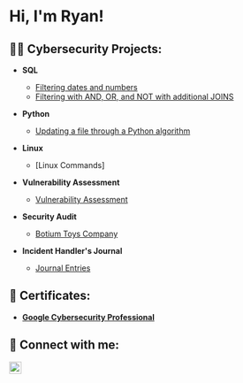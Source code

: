 <h1>Hi, I'm Ryan! </h1>

<h2>👨‍💻 Cybersecurity Projects:</h2>

- <b>SQL </b>
  - [Filtering dates and numbers](https://github.com/RyanSNCyberSec/Filteringdatesandnumbers)
  - [Filtering with AND, OR, and NOT with additional JOINS](https://github.com/RyanSNCyberSec/FilteringwithAND-OR-andNOT)
  

- <b>Python </b>
  - [Updating a file through a Python algorithm](https://github.com/RyanSNCyberSec/UpdatingafilethroughaPythonalgorithm)

- <b>Linux </b>
  - [Linux Commands]
 
- <b>Vulnerability Assessment </b>
  - [Vulnerability Assessment](https://github.com/RyanSNCyberSec/VulnerabilityAssessment)
 
- <b>Security Audit </b>
  - [Botium Toys Company](https://github.com/RyanSNCyberSec/BotiumToysCompany)

- <b>Incident Handler's Journal </b>
  - [Journal Entries](https://github.com/RyanSNCyberSec/JournalEntries)

<h2> 📜 Certificates:</h2>

- <b>[Google Cybersecurity Professional](https://github.com/RyanSNCyberSec/RyanSNCyberSec/blob/RyanSNCyberSec-patch-1/Google%20Cybersecurity%20Certificate.pdf) </b>

<h2> 🤳 Connect with me:</h2>

[<img align="left" alt="JoshMadakor | LinkedIn" width="22px" src="https://cdn.jsdelivr.net/npm/simple-icons@v3/icons/linkedin.svg" />][linkedin]

[linkedin]: https://www.linkedin.com/in/ryan-sterling-noel-6a076a80/#:~:text=www.linkedin.com/in/ryan%2Dsterling%2Dnoel%2D6a076a80
